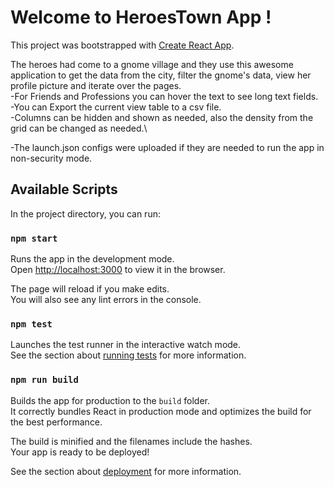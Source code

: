 # Welcome to HeroesTown App !

This project was bootstrapped with [Create React App](https://github.com/facebook/create-react-app).

The heroes had come to a gnome village and they use this awesome application to get the data from the city, filter the gnome's data, view her profile picture and iterate over the pages.\
-For Friends and Professions you can hover the text to see long text fields.\
-You can Export the current view table to a csv file.\
-Columns can be hidden and shown as needed, also the density from the grid can be changed as needed.\

-The launch.json configs were uploaded if they are needed to run the app in non-security mode.

## Available Scripts

In the project directory, you can run:

### `npm start`

Runs the app in the development mode.\
Open [http://localhost:3000](http://localhost:3000) to view it in the browser.

The page will reload if you make edits.\
You will also see any lint errors in the console.

### `npm test`

Launches the test runner in the interactive watch mode.\
See the section about [running tests](https://facebook.github.io/create-react-app/docs/running-tests) for more information.

### `npm run build`

Builds the app for production to the `build` folder.\
It correctly bundles React in production mode and optimizes the build for the best performance.

The build is minified and the filenames include the hashes.\
Your app is ready to be deployed!

See the section about [deployment](https://facebook.github.io/create-react-app/docs/deployment) for more information.


